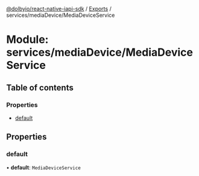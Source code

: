 [@dolbyio/react-native-iapi-sdk](../README.md) / [Exports](../modules.md) / services/mediaDevice/MediaDeviceService

# Module: services/mediaDevice/MediaDeviceService

## Table of contents

### Properties

- [default](services_mediaDevice_MediaDeviceService.md#default)

## Properties

### default

• **default**: `MediaDeviceService`
